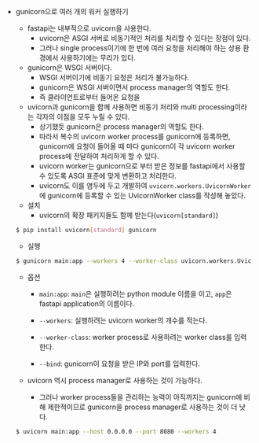 - gunicorn으로 여러 개의 워커 실행하기

  - fastapi는 내부적으로 uvicorn을 사용한다.
    - uvicorn은 ASGI 서버로 비동기적인 처리를 처리할 수 있다는 장점이 있다.
    - 그러나 single process이기에 한 번에 여러 요청을 처리해야 하는 상용 환경에서 사용하기에는 무리가 있다.
  - gunicorn은 WSGI 서버이다.
    - WSGI 서버이기에 비동기 요청은 처리가 불가능하다.
    - gunicorn은 WSGI 서버이면서 process manager의 역할도 한다.
    - 즉 클라이언트로부터 들어온 요청을 
  - uvicorn과 gunicorn을 함께 사용하면 비동기 처리와 multi processing이라는 각자의 이점을 모두 누릴 수 있다.
    - 상기했듯 gunicorn은 process manager의 역할도 한다.
    - 따라서 복수의 uvicorn worker process를  gunicorn에 등록하면, gunicorn에 요청이 들어올 때 마다 gunicorn이 각 uvicorn worker process에 전달하여 처리하게 할 수 있다.
    - uvicorn worker는 gunicorn으로 부터 받은 정보를 fastapi에서 사용할 수 있도록 ASGI 표준에 맞게 변환하고 처리한다.
    - uvicorn도 이를 염두에 두고 개발하여 `uvicorn.workers.UvicornWorker`에 gunicorn에 등록할 수 있는 UvicornWorker class를 작성해 놓았다.
  - 설치
    - uvicorn의 확장 패키지들도 함께 받는다(`uvicorn[standard]`)

  ```bash
  $ pip install uvicorn[standard] gunicorn 
  ```

  - 실행

  ```bash
  $ gunicorn main:app --workers 4 --worker-class uvicorn.workers.UvicornWorker --bind 0.0.0.0:80
  ```

  - 옵션

    - `main:app`: `main`은 실행하려는 python module 이름을 이고, `app`은 fastapi application의 이름이다.

    - `--workers`: 실행하려는 uvicorn worker의 개수를 적는다.
    - `--worker-class`: worker process로 사용하려는 worker class를 입력한다.
    - `--bind`: gunicorn이 요청을 받은 IP와 port를 입력한다.

  - uvicorn 역시 process manager로 사용하는 것이 가능하다.

    - 그러나 worker process들을 관리하는 능력이 아직까지는 gunicorn에 비해 제한적이므로 gunicorn을 process manager로 사용하는 것이 더 낫다.

  ```bash
  $ uvicorn main:app --host 0.0.0.0 --port 8080 --workers 4
  ```

  